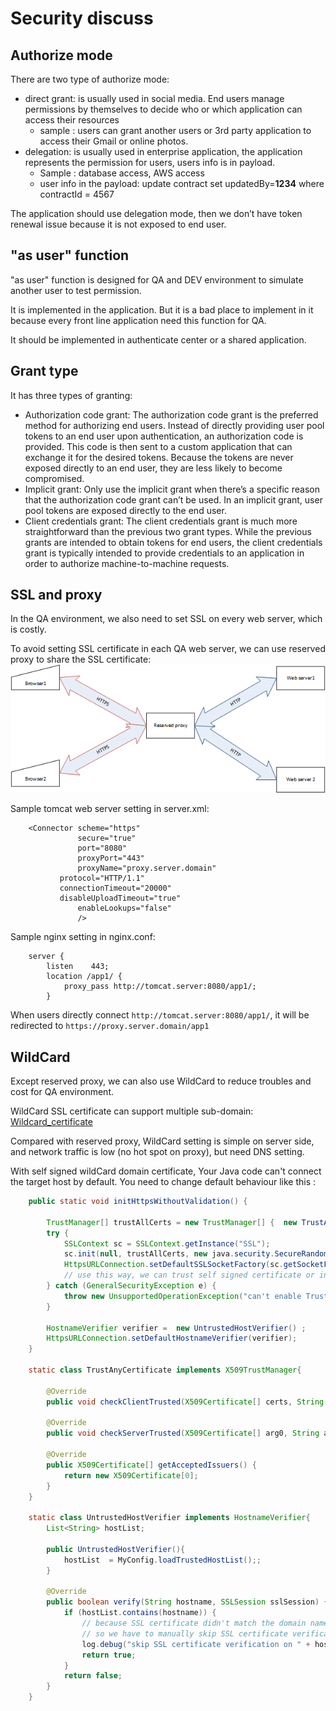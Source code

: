 # Security discuss

## Authorize mode
There are two type of authorize mode:

+ direct grant: is usually used in social media. End users manage permissions by themselves to decide who or which application can access their resources 
    + sample : users can grant another users or 3rd party application to access their Gmail or online photos.
+ delegation: is usually used in enterprise application, the application represents the permission for users, users info is in payload.
    + Sample : database access, AWS access
	+ user info in the payload: update contract set updatedBy=**1234** where contractId = 4567

The application  should use delegation mode, then we don’t have token renewal issue because it is not exposed to end user. 

## "as user" function 

"as user" function is designed for QA and DEV environment to simulate another user to test permission.

It is implemented in the application. But it is a bad place to implement in it because every front line application need this function for QA.

It should be implemented in authenticate center or a shared application.

	
## Grant type
It has three types of granting:
+ Authorization code grant: The authorization code grant is the preferred method for authorizing end users. 
    Instead of directly providing user pool tokens to an end user upon authentication, an authorization code is provided. 
	This code is then sent to a custom application that can exchange it for the desired tokens. Because the tokens are never exposed directly to an end user, they are less likely to become compromised.
+ Implicit grant: Only use the implicit grant when there’s a specific reason that the authorization code grant can’t be used.
    In an implicit grant, user pool tokens are exposed directly to the end user.
+ Client credentials grant: The client credentials grant is much more straightforward than the previous two grant types. 
    While the previous grants are intended to obtain tokens for end users, 
	the client credentials grant is typically intended to provide credentials to an application in order to authorize machine-to-machine requests.

## SSL and proxy
In the QA environment, we also need to set SSL on every web server, which is costly.

To avoid setting SSL certificate in each QA web server, we can use reserved proxy to share the SSL certificate:
<img src="reversed_proxy.png">

Sample tomcat web server setting in server.xml: 
```
	<Connector scheme="https"
               secure="true"
               port="8080"
               proxyPort="443"
               proxyName="proxy.server.domain"
	       protocol="HTTP/1.1"
	       connectionTimeout="20000"
	       disableUploadTimeout="true"
               enableLookups="false"               
               />
```	
Sample nginx setting in nginx.conf:
```
    server {
        listen    443;
        location /app1/ {
            proxy_pass http://tomcat.server:8080/app1/;
        }
```
When users directly connect `http://tomcat.server:8080/app1/`, it will be redirected to `https://proxy.server.domain/app1`

## WildCard

Except reserved proxy, we can also use WildCard to reduce troubles and cost for QA environment.

WildCard SSL certificate can support multiple sub-domain: 
    [Wildcard_certificate](https://en.wikipedia.org/wiki/Wildcard_certificate) 
  
Compared with reserved proxy, WildCard setting is simple on server side, and network traffic is low (no hot spot on proxy), but need DNS setting.  

With self signed wildCard domain certificate, Your Java code can't connect the target host by default. You need to change default behaviour like this : 
```java
	public static void initHttpsWithoutValidation() {

		TrustManager[] trustAllCerts = new TrustManager[] {  new TrustAnyCertificate() };  
		try {
			SSLContext sc = SSLContext.getInstance("SSL"); 
			sc.init(null, trustAllCerts, new java.security.SecureRandom()); 
			HttpsURLConnection.setDefaultSSLSocketFactory(sc.getSocketFactory());
			// use this way, we can trust self signed certificate or invalid WildCard certificate		    
		} catch (GeneralSecurityException e) {
			throw new UnsupportedOperationException("can't enable TrustManager", e);
		}
        
		HostnameVerifier verifier =  new UntrustedHostVerifier() ;
		HttpsURLConnection.setDefaultHostnameVerifier(verifier);
	}

	static class TrustAnyCertificate implements X509TrustManager{

		@Override
		public void checkClientTrusted(X509Certificate[] certs, String authType) {} 

		@Override
		public void checkServerTrusted(X509Certificate[] arg0, String arg1) throws CertificateException {}

		@Override
		public X509Certificate[] getAcceptedIssuers() {
			return new X509Certificate[0];
		}
	}	

	static class UntrustedHostVerifier implements HostnameVerifier{
		List<String> hostList; 
		
		public UntrustedHostVerifier(){        	
        	hostList  = MyConfig.loadTrustedHostList();;
		}

		@Override
		public boolean verify(String hostname, SSLSession sslSession) {			 
            if (hostList.contains(hostname)) {
            	// because SSL certificate didn't match the domain name,
            	// so we have to manually skip SSL certificate verification
            	log.debug("skip SSL certificate verification on " + hostname);
                return true;
            }
            return false;
		}		
	}
```

